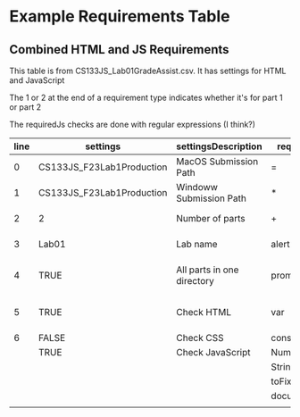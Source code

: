 # Example Requirements Table

## Combined HTML and JS Requirements

This table is from CS133JS_Lab01GradeAssist.csv. It has settings for HTML and JavaScript

The 1 or 2 at the end of a requirement type indicates whether it's for part 1 or part 2

The requiredJs checks are done with regular expressions (I think?)

| line | settings                  | settingsDescription        | requiredJS1    | RecJS1Qty | requiredJS2 | RecJS2Qty | requiredElements1            | RecElem1Qty | requiredElements2 | RecElem2Qty | regExpForHTML1    | regExpForHTML1Description | regExpForHTML2 | regExpForHTML2Description | moreRequirements | moreReqsDescription | Notes                 |                              |
| ---- | ------------------------- | -------------------------- | -------------- | --------- | ----------- | --------- | ---------------------------- | ----------- | ----------------- | ----------- | ----------------- | ------------------------- | -------------- | ------------------------- | ---------------- | ------------------- | --------------------- | ---------------------------- |
| 0    | CS133JS_F23Lab1Production | MacOS Submission Path      | =              | 8         |             |           | title                        |             |                   |             | <head>[\s\S]*<!-- | Comment in head           |                |                           | index            | File name           |                       |                              |
| 1    | CS133JS_F23Lab1Production | Windoww Submission Path    | *              | 4         |             |           | style                        |             |                   |             |                   |                           |                |                           |                  | 4                   | Total HTML files      |                              |
| 2    | 2                         | Number of parts            | +              | 4         |             |           | link[href][rel='stylesheet'] |             |                   |             |                   |                           |                | 1                         | Total CSS files  |                     |                       |                              |
| 3    | Lab01                     | Lab name                   | alert          | 1         |             |           | [style]                      |             |                   |             |                   |                           |                |                           |                  | 3                   | Embedded CSS rules    |                              |
| 4    | TRUE                      | All parts in one directory | prompt         | 1         |             |           | [id]                         |             |                   |             |                   |                           |                |                           |                  | 8                   | External CSS rules    | Check for combined CSS rules |
| 5    | TRUE                      | Check HTML                 | var            | 9         |             |           | [class]                      |             |                   |             |                   |                           |                |                           |                  | 4                   | Unique property types |                              |
| 6    | FALSE                     | Check CSS                  | const          | 1         |             |           |                              |             |                   |             |                   |                           |                |                           |                  |                     |                       |                              |
|      | TRUE                      | Check JavaScript           | Number         | 1         |             |           |                              |             |                   |             |                   |                           |                |                           |                  |                     |                       |                              |
|      |                           |                            | String         | 1         |             |           |                              |             |                   |             |                   |                           |                |                           |                  |                     |                       |                              |
|      |                           |                            | toFixed        | 1         |             |           |                              |             |                   |             |                   |                           |                |                           |                  |                     |                       |                              |
|      |                           |                            | document.write | 8         |             |           |                              |             |                   |             |                   |                           |                |                           |                  |                     |                       |                              |
|      |                           |                            |                |           |             |           |                              |             |                   |             |                   |                           |                |                           |                  |                     |                       |                              |





